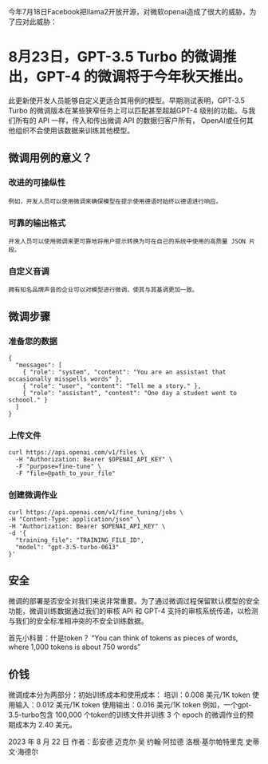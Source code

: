今年7月18日Facebook把llama2开放开源，对微软openai造成了很大的威胁，为了应对此威胁：

# 8月23日，GPT-3.5 Turbo 的微调推出，GPT-4 的微调将于今年秋天推出。
此更新使开发人员能够自定义更适合其用例的模型。早期测试表明，GPT-3.5 Turbo 的微调版本在某些狭窄任务上可以匹配甚至超越GPT-4 级别的功能。与我们所有的 API 一样，传入和传出微调 API 的数据归客户所有， OpenAI或任何其他组织不会使用该数据来训练其他模型。

## 微调用例的意义？
### 改进的可操纵性
	例如，开发人员可以使用微调来确保模型在提示使用德语时始终以德语进行响应。
### 可靠的输出格式
	开发人员可以使用微调来更可靠地将用户提示转换为可在自己的系统中使用的高质量 JSON 片段。
### 自定义音调
	拥有知名品牌声音的企业可以对模型进行微调，使其与其基调更加一致。

## 微调步骤
### 准备您的数据
```
{
  "messages": [
    { "role": "system", "content": "You are an assistant that occasionally misspells words" },
    { "role": "user", "content": "Tell me a story." },
    { "role": "assistant", "content": "One day a student went to schoool." }
  ]
}
```
### 上传文件
```
curl https://api.openai.com/v1/files \
  -H "Authorization: Bearer $OPENAI_API_KEY" \
  -F "purpose=fine-tune" \
  -F "file=@path_to_your_file" 
```
### 创建微调作业
```
curl https://api.openai.com/v1/fine_tuning/jobs \
-H "Content-Type: application/json" \
-H "Authorization: Bearer $OPENAI_API_KEY" \
-d '{
  "training_file": "TRAINING_FILE_ID",
  "model": "gpt-3.5-turbo-0613"
}'
```

## 安全
微调的部署是否安全对我们来说非常重要。为了通过微调过程保留默认模型的安全功能，微调训练数据通过我们的审核 API 和 GPT-4 支持的审核系统传递，以检测与我们的安全标准相冲突的不安全训练数据。

首先小科普：什是token？
“You can think of tokens as pieces of words, where 1,000 tokens is about 750 words”
## 价钱
微调成本分为两部分：初始训练成本和使用成本：
培训：0.008 美元/1K token
使用输入：0.012 美元/1K token
使用输出：0.016 美元/1K token
例如，一个gpt-3.5-turbo包含 100,000 个token的训练文件并训练 3 个 epoch 的微调作业的预期成本为 2.40 美元。


2023 年 8 月 22 日
作者：彭安德 迈克尔·吴 约翰·阿拉德 洛根·基尔帕特里克 史蒂文·海德尔
